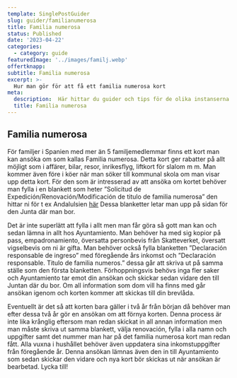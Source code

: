 ```yaml
---
template: SinglePostGuider
slug: guider/familianumerosa
title: Familia numerosa
status: Published
date: '2023-04-22'
categories:
  - category: guide
featuredImage: '../images/familj.webp'
offertknapp: 
subtitle: Familia numerosa
excerpt: >-
  Hur man gör för att få ett familia numerosa kort
meta:
  description:  Här hittar du guider och tips för de olika instanserna du kan behöva besöka 
  title: Familia numerosa
---
```



## Familia numerosa

För familjer i Spanien med mer än 5 familjemedlemmar finns ett kort man kan ansöka om som kallas Familia numerosa. Detta kort ger rabatter på allt möjligt som i affärer, bilar, resor, inrikesflyg, liftkort för slalom m m. Man kommer även före i köer när man söker till kommunal skola om man visar upp detta kort. För den som är intresserad av att ansöka om kortet behöver man fylla i en blankett som heter ”Solicitud de Expedición/Renovación/Modificación de titulo de familia numerosa” den hittar ni för t ex Andalulsien [här](https://www.juntadeandalucia.es/servicios/sede/tramites/procedimientos/detalle/7.html) Dessa blanketter letar man upp på sidan för den Junta där man bor. 

Det är inte superlätt att fylla i allt men man får göra så gott man kan och sedan lämna in allt hos Ayuntamiento. Man behöver ha med sig kopior på pass, empadronamiento, översatta personbevis från Skatteverket, översatt vigselbevis om ni är gifta. Man behöver också fylla blanketten ”Declaración responsable de ingreso” med föregående års inkomst och ”Declaración responsable. Titulo de familia numeros.” dessa går att skriva ut på samma ställe som den första blanketten. Förhoppningsvis behövs inga fler saker och Ayuntamiento tar emot din ansökan och skickar sedan vidare den till Juntan där du bor.  Om all information som dom vill ha finns med går ansökan igenom och korten kommer att skickas till din brevlåda. 

Eventuellt är det så att korten bara gäller i två år från början då behöver man efter dessa två år gör en ansökan om att förnya korten. Denna process är inte lika krånglig eftersom man redan skickat in all annan information men man måste skriva ut samma blankett, välja renovación, fylla i alla namn och uppgifter samt det nummer man har på det familia numerosa kort man redan fått. Alla vuxna i hushållet behöver även uppdatera sina inkomstuppgifter från föregående år. Denna ansökan lämnas även den in till Ayuntamiento som sedan skickar den vidare och nya kort bör skickas ut när ansökan är bearbetad. Lycka till!

